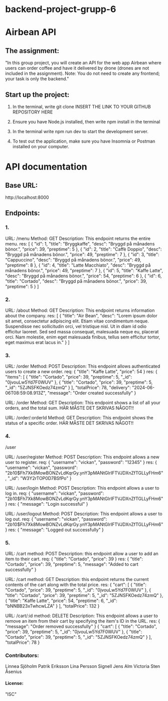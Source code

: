 # backend-project-grupp-6

# Airbean API


## The assignment:

"In this group project, you will create an API for the web app Airbean where users can order coffee and have it delivered by drone (drones are not included in the assignment). Note: You do not need to create any frontend; your task is only the backend."

## Start up the project:

1. In the terminal, write git clone INSERT THE LINK TO YOUR GITHUB REPOSITORY HERE

2. Ensure you have Node.js installed, then write npm install in the terminal

3. In the terminal write npm run dev to start the development server.

4. To test out the application, make sure you have Insomnia or Postman installed on your computer.

# API documentation

## Base URL:
http://localhost:8000

## Endpoints:

### 1.
URL: /menu
Method: GET
Description: This endpoint returns the entire menu.
res:
[
	{
		"id": 1,
		"title": "Bryggkaffe",
		"desc": "Bryggd på månadens bönor.",
		"price": 39,
		"preptime": 5
	},
	{
		"id": 2,
		"title": "Caffè Doppio",
		"desc": "Bryggd på månadens bönor.",
		"price": 49,
		"preptime": 7
	},
	{
		"id": 3,
		"title": "Cappuccino",
		"desc": "Bryggd på månadens bönor.",
		"price": 49,
		"preptime": 8
	},
	{
		"id": 4,
		"title": "Latte Macchiato",
		"desc": "Bryggd på månadens bönor.",
		"price": 49,
		"preptime": 7
	},
	{
		"id": 5,
		"title": "Kaffe Latte",
		"desc": "Bryggd på månadens bönor.",
		"price": 54,
		"preptime": 6
	},
	{
		"id": 6,
		"title": "Cortado",
		"desc": "Bryggd på månadens bönor.",
		"price": 39,
		"preptime": 5
	}
]

### 2.
URL: /about
Method: GET
Description: This endpoint returns information about the company.
res:
[
	{
		"title": "Air Bean",
		"desc": "Lorem ipsum dolor sit amet, consectetur adipiscing elit. Etiam vitae condimentum neque. Suspendisse nec sollicitudin orci, vel tristique nisl. Ut in diam id odio efficitur laoreet. Sed sed massa consequat, malesuada neque eu, placerat orci. Nam molestie, enim eget malesuada finibus, tellus sem efficitur tortor, eget maximus erat lacus in."
	}
]

### 3.
URL: /order
Method: POST
Description: This endpoint allows authenticated users to create a new order.
req:
{
  "title": "Kaffe Latte",
	"price": 54
}
res:
{
	"items": [
		{
			"title": "Cortado",
			"price": 39,
			"preptime": 5,
			"_id": "0jvouLw5Yd7F0WUV"
		},
		{
			"title": "Cortado",
			"price": 39,
			"preptime": 5,
			"_id": "5ZJNSFKOedz74zmQ"
		}
	],
	"totalPrice": 78,
	"delivery": "2024-06-06T08:59:08.913Z",
	"message": "Order created successfully"
}

URL: /order
Method: GET
Description: This endpoint shows a list of all your orders, and the total sum.
HÄR MÅSTE DET SKRIVAS NÅGOT!!

URL: /order/:orderId
Method: GET
Description: This endpoint shows the status of a specific order.
HÄR MÅSTE DET SKRIVAS NÅGOT!!

### 4.
/user

URL: /user/register
Method: POST
Description: This endpoint allows a new user to register.
req:
{
  "username": "vickan",
	"password": "12345"
}
res:
{
	"username": "vickan",
	"password": "$2b$10$Fh7Xk8MowBONZvLdKqrGy.ynY3pMANtGlrIFTVJDXnZfTGLLyFHm6",
	"_id": "W3Y2rTOP0D7BSfPo"
}

URL: /user/login
Method: POST
Description: This endpoint allows a user to log in.
req:
{
	"username": "vickan",
	"password": "$2b$10$Fh7Xk8MowBONZvLdKqrGy.ynY3pMANtGlrIFTVJDXnZfTGLLyFHm6"
}
res:
{
	"message": "Login successful"
}

URL: /user/logout
Method: POST
Description: This endpoint allows a user to log out.
req:
{
	"username": "vickan",
	"password": "$2b$10$Fh7Xk8MowBONZvLdKqrGy.ynY3pMANtGlrIFTVJDXnZfTGLLyFHm6"
}
res:
{
	"message": "Logged out successfully"
}

### 5.
URL: /cart
method: POST
Description: this endpoint allow a user to add an item to their cart.
req:
{
  "title": "Cortado",
	"price": 39
}
res:
{
	"title": "Cortado",
	"price": 39,
	"preptime": 5,
	"message": "Added to cart successfully"
}

URL: /cart
method: GET
Description: this endpoint returns the current contents of the cart along with the total price.
res:
{
	"cart": [
		{
			"title": "Cortado",
			"price": 39,
			"preptime": 5,
			"_id": "0jvouLw5Yd7F0WUV"
		},
		{
			"title": "Cortado",
			"price": 39,
			"preptime": 5,
			"_id": "5ZJNSFKOedz74zmQ"
		},
		{
			"title": "Kaffe Latte",
			"price": 54,
			"preptime": 6,
			"_id": "bNNBB23xTwhcwLZA"
		}
	],
	"totalPrice": 132
}

URL: /cart/:id
method: DELETE
Description: This endpoint allows a user to remove an item from their cart by specifying the item's ID in the URL.
res:
{
	"message": "Order removed successfully"
}
{
	"cart": [
		{
			"title": "Cortado",
			"price": 39,
			"preptime": 5,
			"_id": "0jvouLw5Yd7F0WUV"
		},
		{
			"title": "Cortado",
			"price": 39,
			"preptime": 5,
			"_id": "5ZJNSFKOedz74zmQ"
		}
	],
	"totalPrice": 78
}

### Contributors:
Linnea Sjöholm
Patrik Eriksson
Lina Persson Signell
Jens Alm
Victoria Sten Åsenius


#### License:
"ISC"
